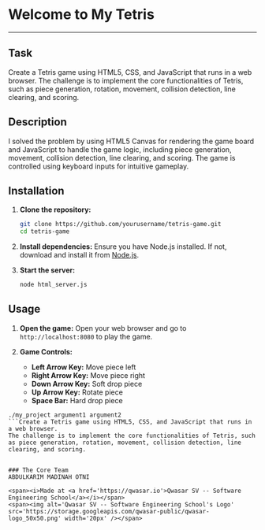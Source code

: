 # Welcome to My Tetris
***

## Task
Create a Tetris game using HTML5, CSS, and JavaScript that runs in a web browser. 
The challenge is to implement the core functionalities of Tetris, such as piece generation, rotation, movement, collision detection, line clearing, and scoring.


## Description
I solved the problem by using HTML5 Canvas for rendering the game board and JavaScript to handle the game logic, 
including piece generation, movement, collision detection, line clearing, and scoring. 
The game is controlled using keyboard inputs for intuitive gameplay.


## Installation
1. **Clone the repository:**
    ```sh
    git clone https://github.com/yourusername/tetris-game.git
    cd tetris-game
    ```

2. **Install dependencies:**
    Ensure you have Node.js installed. If not, download and install it from [Node.js](https://nodejs.org/).

3. **Start the server:**
    ```sh
    node html_server.js
    ```

## Usage
1. **Open the game:**
    Open your web browser and go to `http://localhost:8080` to play the game.

2. **Game Controls:**
    - **Left Arrow Key:** Move piece left
    - **Right Arrow Key:** Move piece right
    - **Down Arrow Key:** Soft drop piece
    - **Up Arrow Key:** Rotate piece
    - **Space Bar:** Hard drop piece
```
./my_project argument1 argument2
```Create a Tetris game using HTML5, CSS, and JavaScript that runs in a web browser. 
The challenge is to implement the core functionalities of Tetris, such as piece generation, rotation, movement, collision detection, line clearing, and scoring.


### The Core Team
ABDULKARIM MADINAH OTNI

<span><i>Made at <a href='https://qwasar.io'>Qwasar SV -- Software Engineering School</a></i></span>
<span><img alt='Qwasar SV -- Software Engineering School's Logo' src='https://storage.googleapis.com/qwasar-public/qwasar-logo_50x50.png' width='20px' /></span>
